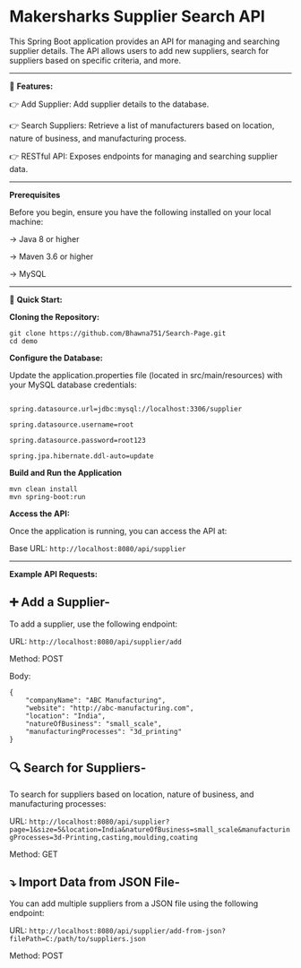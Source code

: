 # Makersharks Supplier Search API

This Spring Boot application provides an API for managing and searching supplier details. The API allows users to add new suppliers, search for suppliers based on specific criteria, and more.

-----

🔋 **Features:**

👉 Add Supplier: Add supplier details to the database.

👉 Search Suppliers: Retrieve a list of manufacturers based on location, nature of business, and manufacturing process.

👉 RESTful API: Exposes endpoints for managing and searching supplier data.

-----

**Prerequisites**

Before you begin, ensure you have the following installed on your local machine:

-> Java 8 or higher

-> Maven 3.6 or higher

-> MySQL 

-----

🤸 **Quick Start:**

**Cloning the Repository:**
```
git clone https://github.com/Bhawna751/Search-Page.git
cd demo
```
**Configure the Database:**

Update the application.properties file (located in src/main/resources) with your MySQL database credentials:

```

spring.datasource.url=jdbc:mysql://localhost:3306/supplier

spring.datasource.username=root

spring.datasource.password=root123

spring.jpa.hibernate.ddl-auto=update

```
**Build and Run the Application**
```
mvn clean install
mvn spring-boot:run
```
**Access the API:**

Once the application is running, you can access the API at:

Base URL: `http://localhost:8080/api/supplier`

-----
**Example API Requests:**

➕ Add a Supplier-
----
To add a supplier, use the following endpoint:

URL: `http://localhost:8080/api/supplier/add`

Method: POST

Body:
```
{
    "companyName": "ABC Manufacturing",
    "website": "http://abc-manufacturing.com",
    "location": "India",
    "natureOfBusiness": "small_scale",
    "manufacturingProcesses": "3d_printing"
}

```
🔍 Search for Suppliers-
----

To search for suppliers based on location, nature of business, and manufacturing processes:

URL: `http://localhost:8080/api/supplier?page=1&size=5&location=India&natureOfBusiness=small_scale&manufacturingProcesses=3d-Printing,casting,moulding,coating`

Method: GET

⤵️ Import Data from JSON File-
----

You can add multiple suppliers from a JSON file using the following endpoint:

URL: `http://localhost:8080/api/supplier/add-from-json?filePath=C:/path/to/suppliers.json`

Method: POST



